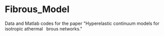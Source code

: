 # Fibrous_Model

Data and Matlab codes for the paper "Hyperelastic continuum models for isotropic athermal  brous networks."
